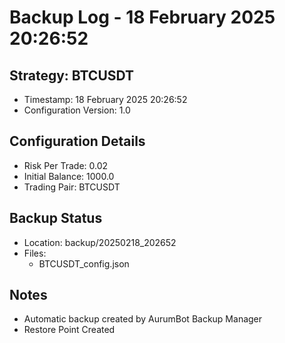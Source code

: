 # Backup Log - 18 February 2025 20:26:52

## Strategy: BTCUSDT
- Timestamp: 18 February 2025 20:26:52
- Configuration Version: 1.0

## Configuration Details
- Risk Per Trade: 0.02
- Initial Balance: 1000.0
- Trading Pair: BTCUSDT

## Backup Status
- Location: backup/20250218_202652
- Files:
  - BTCUSDT_config.json
  
## Notes
- Automatic backup created by AurumBot Backup Manager
- Restore Point Created
